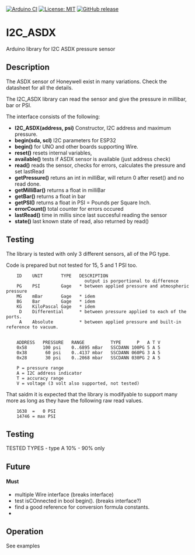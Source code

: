 
[![Arduino CI](https://github.com/RobTillaart/I2C_ASDX/workflows/Arduino%20CI/badge.svg)](https://github.com/marketplace/actions/arduino_ci)
[![License: MIT](https://img.shields.io/badge/license-MIT-green.svg)](https://github.com/RobTillaart/I2C_ASDX/blob/master/LICENSE)
[![GitHub release](https://img.shields.io/github/release/RobTillaart/I2C_ASDX.svg?maxAge=3600)](https://github.com/RobTillaart/I2C_ASDX/releases)


# I2C_ASDX

Arduino library for I2C ASDX pressure sensor

## Description

The ASDX sensor of Honeywell exist in many variations.
Check the datasheet for all the details.

The I2C_ASDX library can read the sensor and give the pressure in millibar, bar or PSI.

The interface consists of the following:

- **I2C_ASDX(address, psi)** Constructor, I2C address and maximum pressure.
- **begin(sda, scl)** I2C parameters for ESP32
- **begin()** for UNO and other boards supporting Wire.
- **reset()** resets internal variables,
- **available()** tests if ASDX sensor is available (just address check)
- **read()** reads the sensor, checks for errors, calculates the pressure and set lastRead
- **getPressure()** retuns an int in milliBar, will return 0 after reset() and no read done.
- **getMilliBar()** returns a float in milliBar
- **getBar()** returns a float in bar
- **getPSI()** returns a float in PSI = Pounds per Square Inch.
- **errorCount()** total counter for errors occured
- **lastRead()** time in millis since last succesful reading the sensor
- **state()** last known state of read, also returned by read()


## Testing

The library is tested with only 3 different sensors, all of the PG type.

Code is prepared but not tested for 15, 5 and 1 PSI too.

```
    ID    UNIT       TYPE   DESCRIPTION
                              output is porportional to difference
    PG    PSI        Gage   * between applied pressure and atmospheric pressure
    MG    mBar       Gage   * idem
    BG    Bar        Gage   * idem
    KG    KiloPascal Gage   * idem
     D    Differential      * between pressure applied to each of the ports.
     A    Absolute          * between applied pressure and built-in reference to vacuum.


    ADDRESS   PRESSURE   RANGE          TYPE      P   A T V
    0x58      100 psi    0..6895 mBar   SSCDANN 100PG 5 A 5
    0x38       60 psi    0..4137 mbar   SSCDANN 060PG 3 A 5
    0x28       30 psi    0..2068 mbar   SSCDANN 030PG 2 A 5

    P = pressure range
    A = I2C address indicator
    T = accuracy range
    V = voltage (3 volt also supported, not tested)
```

That saidm it is expected that the library is modifyable to support many
more as long as they have the following raw read values.

```
    1638  =   0 PSI
    14746 = max PSI
```

## Testing

TESTED TYPES - type A 10% - 90% only


## Future

#### Must

- multiple Wire interface  (breaks interface)
- test isCOnnected in bool begin(). (breaks interface?)
- find a good reference for conversion formula constants.
- 



## Operation

See examples
